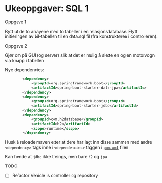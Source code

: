 # Ukeoppgaver: SQL 1

Oppgave 1

Bytt ut de to arrayene med to tabeller i en relasjonsdatabase. Flytt initieringen av bil-tabellen til en data.sql fil (fra konstruktøren i controlleren).

Oppgave 2

Gjør om på GUI (og server) slik at det er mulig å slette en og en motorvogn via knapp i tabellen

Nye dependencies:

```xml
        <dependency>
            <groupId>org.springframework.boot</groupId>
            <artifactId>spring-boot-starter-data-jpa</artifactId>
        </dependency>
        <dependency>
            <groupId>org.springframework.boot</groupId>
            <artifactId>spring-boot-starter-jdbc</artifactId>
        </dependency>
        <dependency>
            <groupId>com.h2database</groupId>
            <artifactId>h2</artifactId>
            <scope>runtime</scope>
        </dependency>
```

Husk å reloade maven etter at dere har lagt inn disse sammen med andre `<dependency>` tags inne i `<dependencies>` taggen i [`pom.xml`](pom.xml) filen

Kan hende at `jdbc` ikke treings, men bare `h2` og `jpa`

TODO:
- [ ] Refactor Vehicle is controller og repository